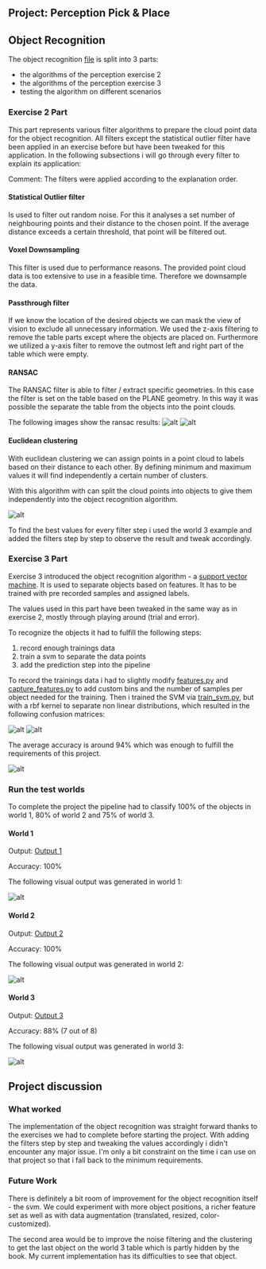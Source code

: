 Project: Perception Pick & Place
---

## Object Recognition

The object recognition [file][project] is split into 3 parts:

* the algorithms of the perception exercise 2
* the algorithms of the perception exercise 3
* testing the algorithm on different scenarios

### Exercise 2 Part

This part represents various filter algorithms to prepare the cloud point data for the object recognition. 
All filters except the statistical outlier filter have been applied in an exercise before but have been tweaked for this application. 
In the following subsections i will go through every filter to explain its application:

Comment: The filters were applied according to the explanation order.

#### Statistical Outlier filter 

Is used to filter out random noise. For this it analyses a set number of neighbouring points and their distance to the chosen point. 
If the average distance exceeds a certain threshold, that point will be filtered out.

#### Voxel Downsampling

This filter is used due to performance reasons. The provided point cloud data is too extensive to use in a feasible time. Therefore we downsample the data.

#### Passthrough filter

If we know the location of the desired objects we can mask the view of vision to exclude all unnecessary information. 
We used the z-axis filtering to remove the table parts except where the objects are placed on. 
Furthermore we utilized a y-axis filter to remove the outmost left and right part of the table which were empty.

#### RANSAC

The RANSAC filter is able to filter / extract specific geometries. In this case the filter is set on the table based on the PLANE geometry. 
In this way it was possible the separate the table from the objects into the point clouds.

The following images show the ransac results:
![alt][RANSAC_table]
![alt][RANSAC_objects]

#### Euclidean clustering 

With euclidean clustering we can assign points in a point cloud to labels based on their distance to each other. 
By defining minimum and maximum values it will find independently a certain number of clusters.

With this algorithm with can split the cloud points into objects to give them independently into the object recognition algorithm.

![alt][clustering]


To find the best values for every filter step i used the world 3 example and added the filters step by step to observe the result and tweak accordingly.

### Exercise 3 Part

Exercise 3 introduced the object recognition algorithm - a [support vector machine](https://de.wikipedia.org/wiki/Support_Vector_Machine). It is used to separate objects based on features. 
It has to be trained with pre recorded samples and assigned labels.

The values used in this part have been tweaked in the same way as in exercise 2, mostly through playing around (trial and error).

To recognize the objects it had to fulfill the following steps:

1. record enough trainings data
2. train a svm to separate the data points
3. add the prediction step into the pipeline

To record the trainings data i had to slightly modify [features.py][features] and [capture_features.py][capture] to add custom bins and the number of samples per object needed for the training.
Then i trained the SVM via [train_svm.py][train], but with a rbf kernel to separate non linear distributions, which resulted in the following confusion matrices:

![alt][confusion]
![alt][confusion_norm]

The average accuracy is around 94% which was enough to fulfill the requirements of this project.

![alt][accuracy]

### Run the test worlds

To complete the project the pipeline had to classify 100% of the objects in world 1, 80% of world 2 and 75% of world 3. 

#### World 1

Output: [Output 1][output_1]

Accuracy: 100%

The following visual output was generated in world 1:

![alt][test_1_recognition]

#### World 2

Output: [Output 2][output_2]

Accuracy: 100%

The following visual output was generated in world 2:

![alt][test_2_recognition]

#### World 3

Output: [Output 3][output_3]

Accuracy: 88% (7 out of 8)

The following visual output was generated in world 3:

![alt][test_3_recognition]

## Project discussion

### What worked

The implementation of the object recognition was straight forward thanks to the exercises we had to complete before starting the project. 
With adding the filters step by step and tweaking the values accordingly i didn't encounter any major issue. 
I'm only a bit constraint on the time i can use on that project so that i fall back to the minimum requirements.

### Future Work

There is definitely a bit room of improvement for the object recognition itself - the svm. We could experiment with more object positions, a richer feature set as well as with data augmentation (translated, resized, color-customized).

The second area would be to improve the noise filtering and the clustering to get the last object on the world 3 table which is partly hidden by the book. My current implementation has its difficulties to see that object.







[//]: # (File References)

[features]: ./source_files/features.py
[capture]: ./source_files/capture_features_pr2_robot.py
[train]: ./source_files/train_svm.py
[project]: ./source_files/project_template.py

[output_1]: ./output_1.yaml
[output_2]: ./output_2.yaml
[output_3]: ./output_3.yaml

[//]: # (Image References)

[confusion]: ./images/confusion.png
[confusion_norm]: ./images/confusion_norm.png
[accuracy]: ./images/accuracy.png
[RANSAC_table]: ./images/RANSAC_table.png
[RANSAC_objects]: ./images/RANSAC_objects.png
[clustering]: ./images/clustering.png
[test_1_recognition]: ./images/test_1_object_recognition.png
[test_2_recognition]: ./images/test_2_object_recognition.png
[test_3_recognition]: ./images/test_3_object_recognition.png